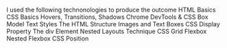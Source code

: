 I used the following technonologies to produce the outcome
 HTML Basics
 CSS Basics
Hovers, Transitions, Shadows
Chrome DevTools & CSS Box Model
Text Styles
The HTML Structure
Images and Text Boxes
CSS Display Property
The div Element
Nested Layouts Technique
CSS Grid
Flexbox
Nested Flexbox
CSS Position
